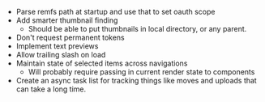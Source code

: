 * Parse remfs path at startup and use that to set oauth scope
* Add smarter thumbnail finding
  * Should be able to put thumbnails in local directory, or any parent.
* Don't request permanent tokens
* Implement text previews
* Allow trailing slash on load
* Maintain state of selected items across navigations
  * Will probably require passing in current render state to components
* Create an async task list for tracking things like moves and uploads that
  can take a long time.
